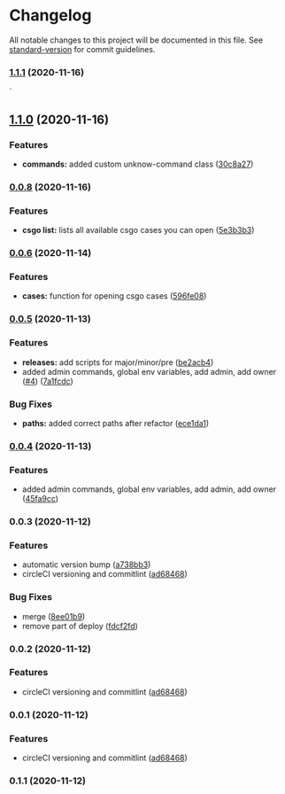 # Changelog

All notable changes to this project will be documented in this file. See [standard-version](https://github.com/conventional-changelog/standard-version) for commit guidelines.


### [1.1.1](https://github.com/kimmymonassar/DeveroBot/compare/v1.1.0...v1.1.1) (2020-11-16)

´
## [1.1.0](https://github.com/kimmymonassar/DeveroBot/compare/v0.0.8...v1.1.0) (2020-11-16)


### Features

* **commands:** added custom unknow-command class ([30c8a27](https://github.com/kimmymonassar/DeveroBot/commit/30c8a27e09ea1d35ad01c99182edc7885c283c96))

### [0.0.8](https://github.com/kimmymonassar/DeveroBot/compare/v0.0.7...v0.0.8) (2020-11-16)


### Features

* **csgo list:** lists all available csgo cases you can open ([5e3b3b3](https://github.com/kimmymonassar/DeveroBot/commit/5e3b3b3660de53a3916ce8bb3b0bfa494560d43f))

### [0.0.6](https://github.com/kimmymonassar/DeveroBot/compare/v0.0.5...v0.0.6) (2020-11-14)


### Features

* **cases:** function for opening csgo cases ([596fe08](https://github.com/kimmymonassar/DeveroBot/commit/596fe0886766d8a90c50f2d407e1ccfb414b5dd1))

### [0.0.5](https://github.com/kimmymonassar/DeveroBot/compare/v0.0.4...v0.0.5) (2020-11-13)


### Features

* **releases:** add scripts for major/minor/pre ([be2acb4](https://github.com/kimmymonassar/DeveroBot/commit/be2acb4fc2c52457211a64c3ad22088d5dd7981f))
* added admin commands, global env variables, add admin, add owner ([#4](https://github.com/kimmymonassar/DeveroBot/issues/4)) ([7a1fcdc](https://github.com/kimmymonassar/DeveroBot/commit/7a1fcdc87dff733efd100351faa479891b5157e1))


### Bug Fixes

* **paths:** added correct paths after refactor ([ece1da1](https://github.com/kimmymonassar/DeveroBot/commit/ece1da1e870f7ea385826d953d489659a35d2ff1))

### [0.0.4](https://github.com/kimmymonassar/DeveroBot/compare/v0.0.3...v0.0.4) (2020-11-13)


### Features

* added admin commands, global env variables, add admin, add owner ([45fa9cc](https://github.com/kimmymonassar/DeveroBot/commit/45fa9cc09d583cc477164f3af6ce0247c03a9f27))

### 0.0.3 (2020-11-12)


### Features

* automatic version bump ([a738bb3](https://github.com/kimmymonassar/DeveroBot/commit/a738bb30284203cc251f28007ed207d2bc6c29ee))
* circleCI versioning and commitlint ([ad68468](https://github.com/kimmymonassar/DeveroBot/commit/ad6846882d0aa609f1edff6d4deae99ca2236d31))


### Bug Fixes

* merge ([8ee01b9](https://github.com/kimmymonassar/DeveroBot/commit/8ee01b963f84097a168cf58b74f11280f707e691))
* remove part of deploy ([fdcf2fd](https://github.com/kimmymonassar/DeveroBot/commit/fdcf2fd422ea49ea390e84bfa0a47f4454e7a8f9))

### 0.0.2 (2020-11-12)


### Features

* circleCI versioning and commitlint ([ad68468](https://github.com/kimmymonassar/DeveroBot/commit/ad6846882d0aa609f1edff6d4deae99ca2236d31))

### 0.0.1 (2020-11-12)


### Features

* circleCI versioning and commitlint ([ad68468](https://github.com/kimmymonassar/DeveroBot/commit/ad6846882d0aa609f1edff6d4deae99ca2236d31))

### 0.1.1 (2020-11-12)
